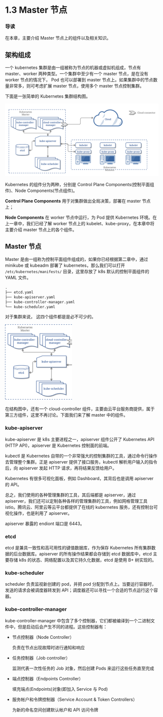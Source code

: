 # 1.3 Master 节点

### 导读

在本章，主要介绍 Master 节点上的组件以及相关知识。



## 架构组成

一个 kubernetes 集群是由一组被称为节点的机器或虚拟机组成，节点有 master、worker 两种类型。一个集群中至少有一个 master 节点，是在没有 worker 节点的情况下， Pod 也可以部署到 master 节点上。如果集群中的节点数量非常多，则可考虑扩展 master 节点，使用多个 master 节点控制集群。

下面是一张简单的 Kubernetes 集群结构图。

![Kubernetes_Architecture_graphic](./.images/Kubernetes_Architecture_graphic.png)

Kubernetes 的组件分为两种，分别是 Control Plane Components(控制平面组件)、Node Components(节点组件)。

**Control Plane Components** 用于对集群做出全局决策，部署在 master 节点上；

**Node Components** 在 worker 节点中运行，为 Pod 提供 Kubernetes 环境。在上一章中，我们已经了解 worker 节点上的 kubelet、kube-proxy，在本章中将主要介绍 master 节点上的各个组件。



## Master 节点

Master 是由一组称为控制平面组件组成的，如果你已经根据第二章中，通过 minikube 或 kubeadm 部署了 kubernetes，那么我们可以打开 `/etc/kubernetes/manifests/` 目录，这里存放了 k8s 默认的控制平面组件的 YAML 文件。

```text
.
├── etcd.yaml
├── kube-apiserver.yaml
├── kube-controller-manager.yaml
└── kube-scheduler.yaml
```

对于集群来说， 这四个组件都是是必不可少的。

<img src="./.images/master.png" alt="master" style="zoom:50%;" />



在结构图中，还有一个 cloud-controller 组件，主要由云平台服务商提供，属于第三方组件，这里不再讨论。下面我们来了解 master 中的组件。



### kube-apiserver

kube-apiserver 是 k8s 主要进程之一，apiserver 组件公开了 Kubernetes API (HTTP API)，apiserver 是 Kubernetes 控制面的前端。

kubectl 是 Kubernetes 自带的一个非常强大的控制集群的工具，通过命令行操作去管理整个集群。正是 apiserver 提供了接口服务，kubectl 解析用户输入的指令后，向 apiserver 发起 HTTP 请求，再将结果反馈给用户。

Kubernetes 有很多可视化面板，例如 Dashboard，其背后也是调用 apiserver 的 API。



总之，我们使用的各种管理集群的工具，其后端都是 apiserver，通过 apiserver，我们还可以定制各种各样的管理集群的工具，例如网格管理工具 istio。腾讯云、阿里云等云平台都提供了在线的 kubernetes 服务，还有控制台可视化操作，也是利用了 apiserver。



apiserver 暴露的 endiont 端口是 6443。



### etcd

etcd 是兼具一致性和高可用性的键值数据库，作为保存 Kubernetes 所有集群数据的后台数据库。apiserver 的所有操作结果都会存储到 etcd 数据库中，etcd 主要存储 k8s 的状态、网络配置以及其它持久化数据，etcd 是使用 B+ 树实现的。



### kube-scheduler

scheduler 负责监视新创建的 pod，并把 pod 分配到节点上。当要运行容器时，发送的请求会被调度器转发到 API；调度器还可以寻找一个合适的节点运行这个容器。



### kube-controller-manager

kube-controller-manager 中包含了多个控制器，它们都被编译到一个二进制文件中，但是启动后会产生不同的进程。这些控制器有：

* 节点控制器（Node Controller）

  负责在节点出现故障时进行通知和响应

* 任务控制器（Job controller）

  监测代表一次性任务的 Job 对象，然后创建 Pods 来运行这些任务直至完成

* 端点控制器（Endpoints Controller）

  填充端点(Endpoints)对象(即加入 Service 与 Pod)

* 服务帐户和令牌控制器（Service Account & Token Controllers）

  为新的命名空间创建默认帐户和 API 访问令牌
